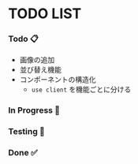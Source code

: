 # TODO LIST

### Todo 📋

- 画像の追加
- 並び替え機能
- コンポーネントの構造化
  - `use client` を機能ごとに分ける

### In Progress 🔄

### Testing 📝

### Done ✅

